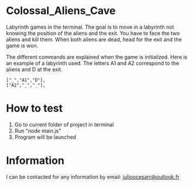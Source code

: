 # Colossal_Aliens_Cave

Labyrinth games in the terminal. The goal is to move in a labyrinth not knowing the position of the aliens and the exit. You have to face the two aliens and kill them. When both aliens are dead, head for the exit and the game is won.

The different commands are explained when the game is initialized. Here is an example of a labyrinth used.
The letters A1 and A2 correspond to the aliens and D at the exit.

    ["_","A1","D"],
    ["A2","_","_"],

# How to test

1. Go to current folder of project in terminal
2. Run "node main.js"
3. Program will be launched

# Information

I can be contacted for any information by email: julioocesarr@outlook.fr
